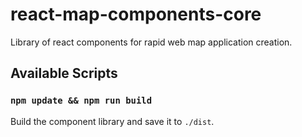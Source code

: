 # react-map-components-core

Library of react components for rapid web map application creation.

## Available Scripts

### `npm update && npm run build`

Build the component library and save it to ```./dist```.
